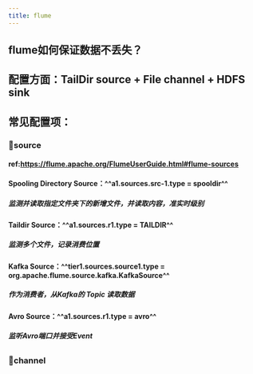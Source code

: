```yaml
---
title: flume
---
```


## flume如何保证数据不丢失？
## 配置方面：TailDir source + File channel + HDFS sink
## 常见配置项：
### 🌌**source**
#### ref:https://flume.apache.org/FlumeUserGuide.html#flume-sources
#### **Spooling Directory Source**：^^a1.sources.src-1.type = spooldir^^
##### 监测并读取指定文件夹下的新增文件，并读取内容，准实时级别
#### **Taildir Source**：^^a1.sources.r1.type = TAILDIR^^
##### 监测多个文件，记录消费位置
#### **Kafka Source**：^^tier1.sources.source1.type = org.apache.flume.source.kafka.KafkaSource^^
##### 作为消费者，从Kafka的 **Topic** 读取数据
#### **Avro Source**：^^a1.sources.r1.type = avro^^
##### 监听Avro端口并接受Event
##
### 🌌**channel**
###
##
